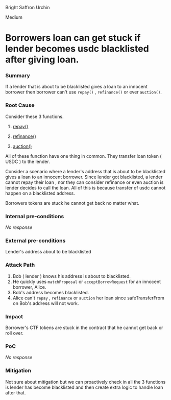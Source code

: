 Bright Saffron Urchin

Medium

# Borrowers loan can get stuck if lender becomes usdc blacklisted after giving loan.

### Summary

If a lender that is about to be blacklisted gives a loan to an innocent borrower then borrower can't use `repay()` , `refinance()` or ever `auction()`.

### Root Cause

Consider these 3 functions.
1. [repay()](https://github.com/sherlock-audit/2024-09-predict-fun/blob/main/predict-dot-loan/contracts/PredictDotLoan.sol#L470)

2. [refinance()](https://github.com/sherlock-audit/2024-09-predict-fun/blob/main/predict-dot-loan/contracts/PredictDotLoan.sol#L1117)

3. [ auction() ](https://github.com/sherlock-audit/2024-09-predict-fun/blob/main/predict-dot-loan/contracts/PredictDotLoan.sol#L598)

All of these function have one thing in common. They transfer loan token ( USDC ) to the lender. 

Consider a scenario where a lender's address that is about to be blacklisted gives a loan to an innocent borrower. 
Since lender got blacklisted, a lender cannot repay their loan , nor they can consider refinance or even auction is lender decides to call the loan. All of this is because transfer of usdc cannot happen on a blacklisted address. 

Borrowers tokens are stuck he cannot get back no matter what. 

### Internal pre-conditions

_No response_

### External pre-conditions

Lender's address about to be blacklisted

### Attack Path

1. Bob ( lender ) knows his address is about to blacklisted.
2. He quickly uses `matchProposal` or `acceptBorrowRequest` for an innocent borrower, Alice. 
3. Bob's address becomes blacklisted.
4. Alice can't `repay` , `refinance` or `auction` her loan since safeTransferFrom on Bob's address will not work.  

### Impact

Borrower's CTF tokens are stuck in the contract that he cannot get back or roll over. 

### PoC

_No response_

### Mitigation

Not sure about mitigation but we can proactively check in all the 3 functions is lender has become blacklisted and then create extra logic to handle loan after that. 